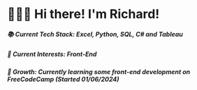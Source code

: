 # 👋👋👋 Hi there! I'm Richard!
##### 📚  Current Tech Stack: Excel, Python, SQL, C# and Tableau
##### 👀  Current Interests: Front-End
##### 🌱 Growth: Currently learning some front-end development on FreeCodeCamp (Started 01/06/2024)

